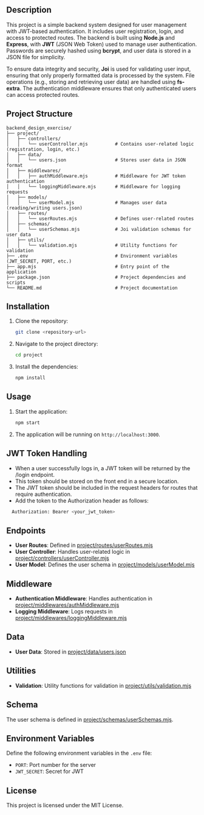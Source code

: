 ## Description
This project is a simple backend system designed for user management with JWT-based authentication. It includes user registration, login, and access to protected routes. The backend is built using **Node.js** and **Express**, with **JWT** (JSON Web Token) used to manage user authentication. Passwords are securely hashed using **bcrypt**, and user data is stored in a JSON file for simplicity.

To ensure data integrity and security, **Joi** is used for validating user input, ensuring that only properly formatted data is processed by the system. File operations (e.g., storing and retrieving user data) are handled using **fs-extra**. The authentication middleware ensures that only authenticated users can access protected routes.


## Project Structure
```
backend_design_exercise/
├── project/
│   ├── controllers/
│   │   └── userController.mjs          # Contains user-related logic (registration, login, etc.)
│   ├── data/
│   │   └── users.json                  # Stores user data in JSON format
│   ├── middlewares/
│   │   ├── authMiddleware.mjs          # Middleware for JWT token authentication
│   │   └── loggingMiddleware.mjs       # Middleware for logging requests
│   ├── models/
│   │   └── userModel.mjs               # Manages user data (reading/writing users.json)
│   ├── routes/
│   │   └── userRoutes.mjs              # Defines user-related routes
│   ├── schemas/
│   │   └── userSchemas.mjs             # Joi validation schemas for user data
│   ├── utils/
│   │   └── validation.mjs              # Utility functions for validation
├── .env                                # Environment variables (JWT_SECRET, PORT, etc.)
├── app.mjs                             # Entry point of the application
├── package.json                        # Project dependencies and scripts
└── README.md                           # Project documentation

```

## Installation
1. Clone the repository:
    ```sh
    git clone <repository-url>
    ```
2. Navigate to the project directory:
    ```sh
    cd project
    ```
3. Install the dependencies:
    ```sh
    npm install
    ```

## Usage
1. Start the application:
    ```sh
    npm start
    ```
2. The application will be running on `http://localhost:3000`.

## JWT Token Handling
- When a user successfully logs in, a JWT token will be returned by the /login endpoint.
- This token should be stored on the front end in a secure location.
- The JWT token should be included in the request headers for routes that require authentication.
- Add the token to the Authorization header as follows:
```sh
  Authorization: Bearer <your_jwt_token>
```
## Endpoints
- **User Routes**: Defined in [project/routes/userRoutes.mjs](project/routes/userRoutes.mjs)
- **User Controller**: Handles user-related logic in [project/controllers/userController.mjs](project/controllers/userController.mjs)
- **User Model**: Defines the user schema in [project/models/userModel.mjs](project/models/userModel.mjs)

## Middleware
- **Authentication Middleware**: Handles authentication in [project/middlewares/authMiddleware.mjs](project/middlewares/authMiddleware.mjs)
- **Logging Middleware**: Logs requests in [project/middlewares/loggingMiddleware.mjs](project/middlewares/loggingMiddleware.mjs)

## Data
- **User Data**: Stored in [project/data/users.json](project/data/users.json)

## Utilities
- **Validation**: Utility functions for validation in [project/utils/validation.mjs](project/utils/validation.mjs)

## Schema
The user schema is defined in [project/schemas/userSchemas.mjs](project/schemas/userSchemas.mjs). 

## Environment Variables
Define the following environment variables in the `.env` file:
- `PORT`: Port number for the server
- `JWT_SECRET`: Secret for JWT

## License
This project is licensed under the MIT License.
